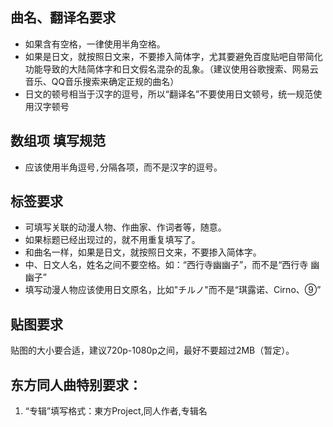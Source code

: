 ## 曲名、翻译名要求

* 如果含有空格，一律使用半角空格。
* 如果是日文，就按照日文来，不要掺入简体字，尤其要避免百度贴吧自带简化功能导致的大陆简体字和日文假名混杂的乱象。（建议使用谷歌搜索、网易云音乐、QQ音乐搜索来确定正规的曲名）
* 日文的顿号相当于汉字的逗号，所以“翻译名”不要使用日文顿号，统一规范使用汉字顿号

## 数组项 填写规范

* 应该使用半角逗号`,`分隔各项，而不是汉字的逗号。

## 标签要求

* 可填写关联的动漫人物、作曲家、作词者等，随意。
* 如果标题已经出现过的，就不用重复填写了。
* 和曲名一样，如果是日文，就按照日文来，不要掺入简体字。
* 中、日文人名，姓名之间不要空格。如：“西行寺幽幽子”，而不是“西行寺 幽幽子”
* 填写动漫人物应该使用日文原名，比如"チルノ"而不是“琪露诺、Cirno、⑨”

## 贴图要求

贴图的大小要合适，建议720p-1080p之间，最好不要超过2MB（暂定）。

## 东方同人曲特别要求：
1. “专辑”填写格式：東方Project,同人作者,专辑名